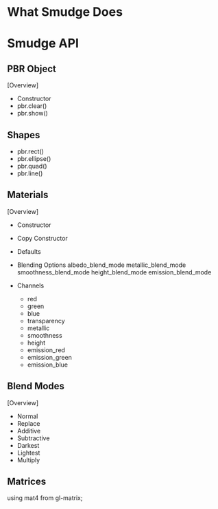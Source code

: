 # What Smudge Does

# Smudge API

## PBR Object
[Overview]
- Constructor
- pbr.clear()
- pbr.show()


## Shapes
- pbr.rect()
- pbr.ellipse()
- pbr.quad()
- pbr.line()


## Materials
[Overview]
- Constructor
- Copy Constructor
- Defaults

- Blending Options
    albedo_blend_mode
    metallic_blend_mode
    smoothness_blend_mode
    height_blend_mode
    emission_blend_mode

- Channels
    - red
    - green
    - blue
    - transparency
    - metallic
    - smoothness
    - height
    - emission_red
    - emission_green
    - emission_blue




## Blend Modes
[Overview]
- Normal
- Replace
- Additive
- Subtractive
- Darkest
- Lightest
- Multiply



## Matrices
using mat4 from gl-matrix;
